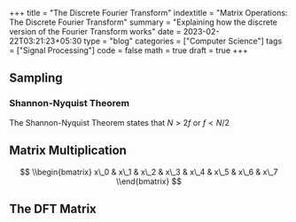+++
title = "The Discrete Fourier Transform"
indextitle = "Matrix Operations: The Discrete Fourier Transform"
summary = "Explaining how the discrete version of the Fourier Transform works"
date = 2023-02-22T03:21:23+05:30
type = "blog"
categories = ["Computer Science"]
tags = ["Signal Processing"]
code = false
math = true
draft = true
+++

## Sampling

### Shannon-Nyquist Theorem
The Shannon-Nyquist Theorem states that $N > 2f$ or $f < N/2$

## Matrix Multiplication

$$
\\begin{bmatrix}
x\_0 & x\_1 & x\_2 & x\_3 & x\_4 & x\_5 & x\_6 & x\_7
\\end{bmatrix}
$$

## The DFT Matrix
